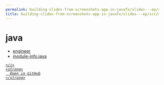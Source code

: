 ```yaml
---
permalink: building-slides-from-screenshots-app-in-javafx/slides---ep/src/main/java
title: building-slides-from-screenshots-app-in-javafx/slides---ep/src/main/java
---
```


# java
<ul>
  <li>
    <a href="engineer">
      engineer
    </a>
  </li>
  <li>
    <a href="module-info.java">
      module-info.java
    </a>
  </li>
</ul>
<div class="social open-gh-btn my-4">
  <a class="btn btn-github" href="https://github.com/tobiasbriones/blog/tree/main/swe/dev/java/javafx/drawing/productivity/building-slides-from-screenshots-app-in-javafx/slides---ep/src/main/java" target="_blank">
    <i class="fab fa-github">
      
    </i>
    <strong>
      Open in GitHub
    </strong>
  </a>
</div>